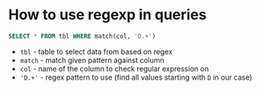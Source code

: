 # How to use regexp in queries

```sql
SELECT * FROM tbl WHERE match(col, 'D.+')
```

- `tbl` - table to select data from based on regex
- `match` - match given pattern against column
- `col` - name of the column to check regular expression on
- `'D.+'` - regex pattern to use (find all values starting with `D` in our case)


